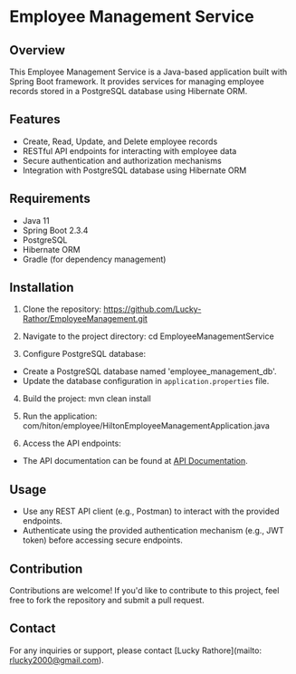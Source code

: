 # Employee Management Service

## Overview
This Employee Management Service is a Java-based application built with Spring Boot framework. It provides services for managing employee records stored in a PostgreSQL database using Hibernate ORM.

## Features
- Create, Read, Update, and Delete employee records
- RESTful API endpoints for interacting with employee data
- Secure authentication and authorization mechanisms
- Integration with PostgreSQL database using Hibernate ORM

## Requirements
- Java 11
- Spring Boot 2.3.4
- PostgreSQL
- Hibernate ORM
- Gradle (for dependency management)

## Installation
1. Clone the repository: https://github.com/Lucky-Rathor/EmployeeManagement.git

2. Navigate to the project directory: cd EmployeeManagementService

3. Configure PostgreSQL database:
- Create a PostgreSQL database named 'employee_management_db'.
- Update the database configuration in `application.properties` file.

4. Build the project: mvn clean install

5. Run the application: com/hiton/employee/HiltonEmployeeManagementApplication.java

6. Access the API endpoints:
- The API documentation can be found at [API Documentation](http://localhost:8080/swagger-ui.html).

## Usage
- Use any REST API client (e.g., Postman) to interact with the provided endpoints.
- Authenticate using the provided authentication mechanism (e.g., JWT token) before accessing secure endpoints.

## Contribution
Contributions are welcome! If you'd like to contribute to this project, feel free to fork the repository and submit a pull request.

## Contact
For any inquiries or support, please contact [Lucky Rathore](mailto: rlucky2000@gmail.com).



